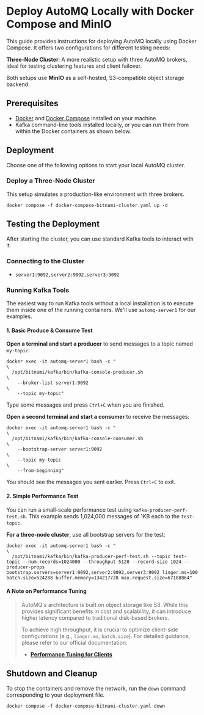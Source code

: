 # Deploy AutoMQ Locally with Docker Compose and MinIO

This guide provides instructions for deploying AutoMQ locally using Docker Compose. It offers two configurations for different testing needs:

**Three-Node Cluster**: A more realistic setup with three AutoMQ brokers, ideal for testing clustering features and client failover.

Both setups use **MinIO** as a self-hosted, S3-compatible object storage backend.

## Prerequisites

*   [Docker](https://docs.docker.com/get-docker/) and [Docker Compose](https://docs.docker.com/compose/install/) installed on your machine.
*   Kafka command-line tools installed locally, or you can run them from within the Docker containers as shown below.

## Deployment

Choose one of the following options to start your local AutoMQ cluster.

### Deploy a Three-Node Cluster

This setup simulates a production-like environment with three brokers.

```shell
docker compose -f docker-compose-bitnami-cluster.yaml up -d
```

## Testing the Deployment

After starting the cluster, you can use standard Kafka tools to interact with it.

### Connecting to the Cluster

*    `server1:9092,server2:9092,server3:9092`

### Running Kafka Tools

The easiest way to run Kafka tools without a local installation is to execute them inside one of the running containers. We'll use `automq-server1` for our examples.

#### 1. Basic Produce & Consume Test

**Open a terminal and start a producer** to send messages to a topic named `my-topic`:

```shell
docker exec -it automq-server1 bash -c "                                       \
  /opt/bitnami/kafka/bin/kafka-console-producer.sh                            \
    --broker-list server1:9092                                              \
    --topic my-topic"
```

Type some messages and press `Ctrl+C` when you are finished.

**Open a second terminal and start a consumer** to receive the messages:

```shell
docker exec -it automq-server1 bash -c "                                       \
  /opt/bitnami/kafka/bin/kafka-console-consumer.sh                            \
    --bootstrap-server server1:9092                                              \
    --topic my-topic                                                        \
    --from-beginning"
```

You should see the messages you sent earlier. Press `Ctrl+C` to exit.

#### 2. Simple Performance Test

You can run a small-scale performance test using `kafka-producer-perf-test.sh`. This example sends 1,024,000 messages of 1KB each to the `test-topic`.

**For a three-node cluster**, use all bootstrap servers for the test:

```shell
docker exec -it automq-server1 bash -c "                                       \
  /opt/bitnami/kafka/bin/kafka-producer-perf-test.sh --topic test-topic --num-records=1024000 --throughput 5120 --record-size 1024 --producer-props bootstrap.servers=server1:9092,server2:9092,server3:9092 linger.ms=100 batch.size=524288 buffer.memory=134217728 max.request.size=67108864"
```

#### A Note on Performance Tuning

> AutoMQ's architecture is built on object storage like S3. While this provides significant benefits in cost and scalability, it can introduce higher latency compared to traditional disk-based brokers.
>
> To achieve high throughput, it is crucial to optimize client-side configurations (e.g., `linger.ms`, `batch.size`). For detailed guidance, please refer to our official documentation:
>
> *   **[Performance Tuning for Clients](https://www.automq.com/docs/automq/configuration/performance-tuning-for-client)**

## Shutdown and Cleanup

To stop the containers and remove the network, run the `down` command corresponding to your deployment file.

```shell
docker compose -f docker-compose-bitnami-cluster.yaml down
```